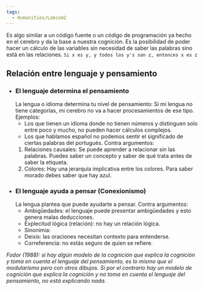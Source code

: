 ```yaml
---
tags:
  - Humanities/Labcom2
---
```

Es algo similar a un código fuente o un código de programación ya hecho en el cerebro y da la base a nuestra cognición.
Es la posibilidad de poder hacer un cálculo de las variables sin necesidad de saber las palabras sino está en las relaciones.
``Si x es y, y todos los y's son z, entonces x es z``
## Relación entre lenguaje y pensamiento
- ### El lenguaje determina el pensamiento 
	La lengua o idioma determina tu nivel de pensamiento: Si mi lengua no tiene categorías, mi cerebro no va a hacer procesamientos de ese tipo. 
	Ejemplos: 
	- Los que tienen un idioma donde no tienen números y distinguen solo entre poco y mucho, no pueden hacer cálculos complejos.
	- Los que hablamos español no podemos sentir el significado de ciertas palabras del portugués.
	Contra argumentos:
	1. Relaciones causales: Se puede aprender a relacionar sin las palabras. Puedes saber un concepto y saber de qué trata antes de saber la etiqueta.
	2. Colores: Hay una jerarquía implicativa entre los colores. Para saber morado debes saber que hay azul.
- ### El lenguaje ayuda a pensar (Conexionismo)
	La lengua plantea que puede ayudarte a pensar.
	Contra argumentos:
	- Ambigüedades: el lenguaje puede presentar ambigüedades y esto genera malas deducciones.
	- Explecitud lógica (relación): no hay un relación lógica.
	- Sinonimia:
	- Deixis: las oraciones necesitan contexto para entenderse.
	- Correferencia: no estás seguro de quien se refiere.

*Fodor (1988): si hay algún modelo de la cognición que explica la cognición y toma en cuenta el lenguaje del pensamiento, es lo mismo que el modularismo pero con otros dibujos. Si por el contrario hay un modelo de cognición que explica la cognición y no toma en cuenta el lenguaje del pensamiento, no está explicando nada.*